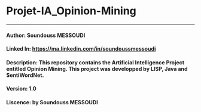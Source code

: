 # Projet-IA_Opinion-Mining
----------------------------------------------------------------------------------------------
#### Author: Soundouss MESSOUDI
#### Linked In: https://ma.linkedin.com/in/soundoussmessoudi
#### Description: This repository contains the Artificial Intelligence Project entitled Opinion Mining. This project was developped by LISP, Java and SentiWordNet.
#### Version: 1.0
#### Liscence: by Soundouss MESSOUDI
